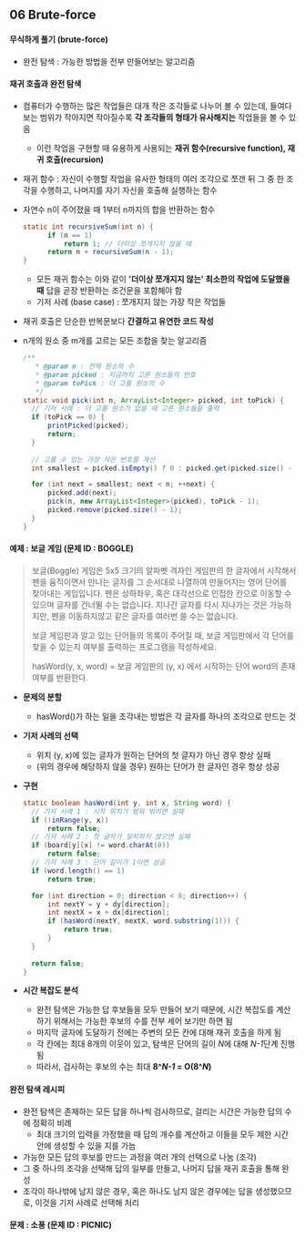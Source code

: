 ## 06 Brute-force

#### 무식하게 풀기 (brute-force)

- 완전 탐색 : 가능한 방법을 전부 만들어보는 알고리즘


#### 재귀 호출과 완전 탐색 

- 컴퓨터가 수행하는 많은 작업들은 대개 작은 조각들로 나누어 볼 수 있는데, 들여다보는 범위가 작아지면 작아질수록 __각 조각들의 형태가 유사해지는__ 작업들을 볼 수 있음 

  - 이런 작업을 구현할 때 유용하게 사용되는 **재귀 함수(recursive function), 재귀 호출(recursion)**

- 재귀 함수 : 자신이 수행할 작업을 유사한 형태의 여러 조각으로 쪼갠 뒤 그 중 한 조각을 수행하고, 나머지를 자기 자신을 호출해 실행하는 함수

- 자연수 n이 주어졌을 때 1부터 n까지의 합을 반환하는 함수 

  ```java
  static int recursiveSum(int n) {
  		if (n == 1)
  			return 1; // 더이상 쪼개지지 않을 때     
  		return n + recursiveSum(n - 1);
  }
  ```

  - 모든 재귀 함수는 이와 같이 **'더이상 쪼개지지 않는' 최소한의 작업에 도달했을 때** 답을 곧장 반환하는 조건문을 포함해야 함
  - 기저 사례 (base case) : 쪼개지지 않는 가장 작은 작업들 

- 재귀 호출은 단순한 반복문보다 **간결하고 유연한 코드 작성**

- n개의 원소 중 m개를 고르는 모든 조합을 찾는 알고리즘 

  ```java
  /**
  	 * @param n : 전체 원소의 수
  	 * @param picked : 지금까지 고른 원소들의 번호
  	 * @param toPick : 더 고를 원소의 수
  	 */
  static void pick(int n, ArrayList<Integer> picked, int toPick) {
  	// 기저 사례 : 더 고를 원소가 없을 때 고른 원소들을 출력   
  	if (toPick == 0) {
  		printPicked(picked);
  		return;
  	}
  		
  	// 고를 수 있는 가장 작은 번호를 계산     
  	int smallest = picked.isEmpty() ? 0 : picked.get(picked.size() - 1) + 1;

  	for (int next = smallest; next < n; ++next) {
  		picked.add(next);
  		pick(n, new ArrayList<Integer>(picked), toPick - 1);
  		picked.remove(picked.size() - 1);
  	}
  }
  ```



#### 예제 : 보글 게임 (문제 ID : BOGGLE)

>보글(Boggle) 게임은 5x5 크기의 알파벳 격자인 게임판의 한 글자에서 시작해서 펜을 움직이면서 만나는 글자를 그 순서대로 나열하여 만들어지는 영어 단어를 찾아내는 게임입니다. 펜은 상하좌우, 혹은 대각선으로 인접한 칸으로 이동할 수 있으며 글자를 건너뛸 수는 없습니다. 지나간 글자를 다시 지나가는 것은 가능하지만, 펜을 이동하지않고 같은 글자를 여러번 쓸 수는 없습니다.
>
>보글 게임판과 알고 있는 단어들의 목록이 주어질 때, 보글 게임판에서 각 단어를 찾을 수 있는지 여부를 출력하는 프로그램을 작성하세요.
>
>hasWord(y, x, word) = 보글 게임판의 (y, x) 에서 시작하는 단어 word의 존재 여부를 반환한다.

- **문제의 분할** 

  - hasWord()가 하는 일을 조각내는 방법은 각 글자를 하나의 조각으로 만드는 것 

- **기저 사례의 선택** 

  - 위치 (y, x)에 있는 글자가 원하는 단어의 첫 글자가 아닌 경우 항상 실패
  - (위의 경우에 해당하지 않을 경우) 원하는 단어가 한 글자인 경우 항상 성공 

- **구현** 

  ```java
  static boolean hasWord(int y, int x, String word) {
  	// 기저 사례 1 : 시작 위치가 범위 밖이면 실패
  	if (!inRange(y, x))
  		return false;
  	// 기저 사례 2 : 첫 글자가 일치하지 않으면 실패
  	if (board[y][x] != word.charAt(0))
  		return false;
  	// 기저 사례 3 : 단어 길이가 1이면 성공
  	if (word.length() == 1)
  		return true;

  	for (int direction = 0; direction < 8; direction++) {
  		int nextY = y + dy[direction];
  		int nextX = x + dx[direction];
  		if (hasWord(nextY, nextX, word.substring(1))) {
  			return true;
  		}
  	}
    
  	return false;
  }
  ```

- **시간 복잡도 분석**

  - 완전 탐색은 가능한 답 후보들을 모두 만들어 보기 때문에, 시간 복잡도를 계산하기 위해서는 가능한 후보의 수를 전부 세어 보기만 하면 됨 
  - 마지막 글자에 도달하기 전에는 주변의 모든 칸에 대해 재귀 호출을 하게 됨 
  - 각 칸에는 최대 8개의 이웃이 있고, 탐색은 단어의 길이 *N*에 대해 *N-1*단계 진행됨
  - 따라서, 검사하는 후보의 수는 최대 **8^*N-1* = O(8^*N*)**



#### 완전 탐색 레시피

- 완전 탐색은 존재하는 모든 답을 하나씩 검사하므로, 걸리는 시간은 가능한 답의 수에 정확히 비례
  - 최대 크기의 입력을 가정했을 때 답의 개수를 계산하고 이들을 모두 제한 시간 안에 생성할 수 있을 지를 가늠
- 가능한 모든 답의 후보를 만드는 과정을 여러 개의 선택으로 나눔 (조각)
- 그 중 하나의 조각을 선택해 답의 일부를 만들고, 나머지 답을 재귀 호출을 통해 완성
- 조각이 하나밖에 남지 않은 경우, 혹은 하나도 남지 않은 경우에는 답을 생성했으므로, 이것을 기저 사례로 선택해 처리 



#### 문제 : 소풍 (문제 ID : PICNIC)